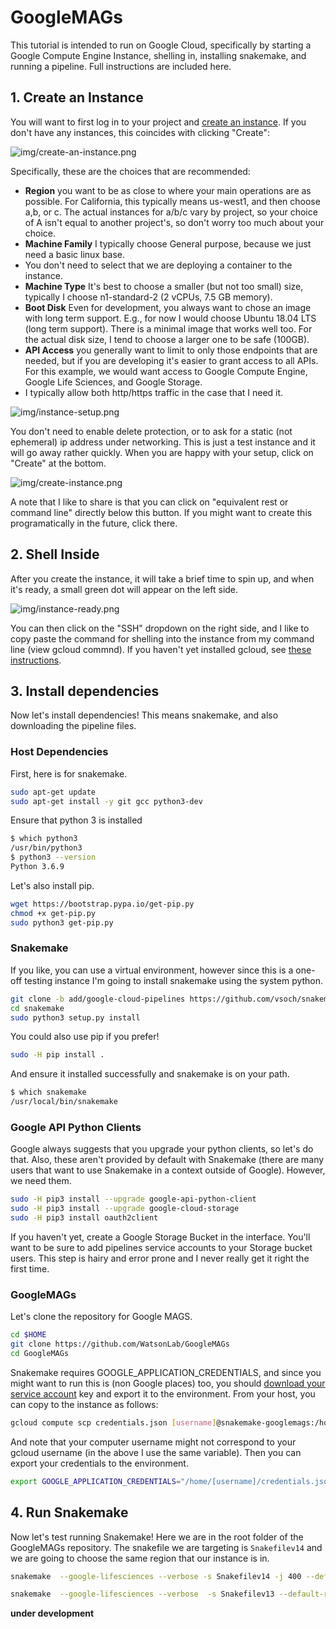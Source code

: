 # GoogleMAGs

This tutorial is intended to run on Google Cloud, specifically by starting
a Google Compute Engine Instance, shelling in, installing snakemake,
and running a pipeline. Full instructions are included here.


## 1. Create an Instance

You will want to first log in to your project and [create an instance](https://console.cloud.google.com/compute/instances).
If you don't have any instances, this coincides with clicking "Create":

![img/create-an-instance.png](img/create-an-instance.png)

Specifically, these are the choices that are recommended:

 - **Region** you want to be as close to where your main operations are as possible. For California, this typically means us-west1, and then choose a,b, or c. The actual instances for a/b/c vary by project, so your choice of A isn't equal to another project's, so don't worry too much about your choice.
 - **Machine Family** I typically choose General purpose, because we just need a basic linux base.
 - You don't need to select that we are deploying a container to the instance.
 - **Machine Type** It's best to choose a smaller (but not too small) size, typically I choose n1-standard-2 (2 vCPUs, 7.5 GB memory).
 - **Boot Disk** Even for development, you always want to chose an image with long term support. E.g., for now I would choose Ubuntu 18.04 LTS (long term support). There is a minimal image that works well too. For the actual disk size, I tend to choose a larger one to be safe (100GB).
 - **API Access** you generally want to limit to only those endpoints that are needed, but if you are developing it's easier to grant access to all APIs. For this example, we would want access to Google Compute Engine, Google Life Sciences, and Google Storage.
 - I typically allow both http/https traffic in the case that I need it.

![img/instance-setup.png](img/instance-setup.png)

You don't need to enable delete protection, or to ask for a static (not ephemeral) ip address under networking. This is just a test instance and it will go away rather quickly. When you are happy with your setup, click on "Create" at the bottom.

![img/create-instance.png](img/create-instance.png)

A note that I like to share is that you can click on "equivalent rest or command line" directly below this button.
If you might want to create this programatically in the future, click there.

## 2. Shell Inside

After you create the instance, it will take a brief time to spin up, and when it's ready,
a small green dot will appear on the left side.

![img/instance-ready.png](img/instance-ready.png)

You can then click on the "SSH" dropdown on the right side, and I like to copy
paste the command for shelling into the instance from my command line (view gcloud commnd).
If you haven't yet installed gcloud, see [these instructions](https://cloud.google.com/sdk/install).


## 3. Install dependencies

Now let's install dependencies! This means snakemake, and also downloading the
pipeline files. 

### Host Dependencies

First, here is for snakemake.

```bash
sudo apt-get update
sudo apt-get install -y git gcc python3-dev
```

Ensure that python 3 is installed

```bash
$ which python3
/usr/bin/python3
$ python3 --version
Python 3.6.9
```

Let's also install pip.

```bash
wget https://bootstrap.pypa.io/get-pip.py
chmod +x get-pip.py
sudo python3 get-pip.py
```

### Snakemake

If you like, you can use a virtual environment, however since this is a one-off
testing instance I'm going to install snakemake using the system python.

```bash
git clone -b add/google-cloud-pipelines https://github.com/vsoch/snakemake
cd snakemake
sudo python3 setup.py install
```

You could also use pip if you prefer!

```bash
sudo -H pip install .
```

And ensure it installed successfully and snakemake is on your path.

```bash
$ which snakemake
/usr/local/bin/snakemake
```

### Google API Python Clients

Google always suggests that you upgrade your python clients, so let's do that.
Also, these aren't provided by default with Snakemake (there are many users that want
to use Snakemake in a context outside of Google). However, we need them.

```bash
sudo -H pip3 install --upgrade google-api-python-client
sudo -H pip3 install --upgrade google-cloud-storage
sudo -H pip3 install oauth2client
```

If you haven't yet, create a Google Storage Bucket in the interface.
You'll want to be sure to add pipelines service accounts to your Storage bucket users.
This step is hairy and error prone and I never really get it right the first time.

### GoogleMAGs

Let's clone the repository for Google MAGS.

```bash
cd $HOME
git clone https://github.com/WatsonLab/GoogleMAGs
cd GoogleMAGs
```

Snakemake requires GOOGLE_APPLICATION_CREDENTIALS, and since you might want to
run this is (non Google places) too, you should [download your service account](https://console.cloud.google.com/iam-admin/iam)
key and export it to the environment. From your host, you can copy to the instance as follows:

```bash
gcloud compute scp credentials.json [username]@snakemake-googlemags:/home/[username]/credentials.json
```

And note that your computer username might not correspond to your gcloud username (in the above I use the same variable).
Then you can export your credentials to the environment.

```bash
export GOOGLE_APPLICATION_CREDENTIALS="/home/[username]/credentials.json"
```

## 4. Run Snakemake

Now let's test running Snakemake! Here we are in the root folder of the GoogleMAGs repository.
The snakefile we are targeting is `Snakefilev14` and we are going to choose the same region that our
instance is in.

```bash
snakemake  --google-lifesciences --verbose -s Snakefilev14 -j 400 --default-remote-prefix snakemake-testing/pig5 --use-conda --google-lifesciences-keep-cache --google-lifesciences-region us-west1-b
```

```bash
snakemake  --google-lifesciences --verbose  -s Snakefilev13 --default-remote-provider GS  --default-remote-prefix hn-snakemake/pig5 --use-conda
```

**under development**




